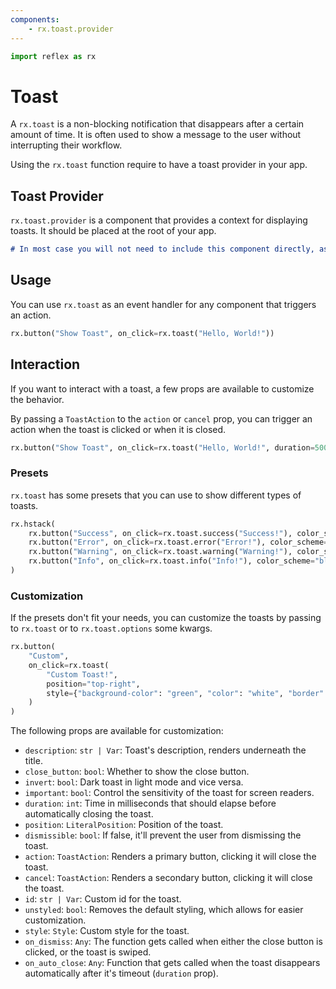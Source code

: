 ```yaml
---
components:
    - rx.toast.provider
---
```


```python exec
import reflex as rx
```

# Toast

A `rx.toast` is a non-blocking notification that disappears after a certain amount of time. It is often used to show a message to the user without interrupting their workflow.

Using the `rx.toast` function require to have a toast provider in your app.

## Toast Provider

`rx.toast.provider` is a component that provides a context for displaying toasts. It should be placed at the root of your app.

```md alert warning
# In most case you will not need to include this component directly, as it is already included in `rx.app` as the `overlay_component` for displaying connections errors.
```

## Usage

You can use `rx.toast` as an event handler for any component that triggers an action.

```python
rx.button("Show Toast", on_click=rx.toast("Hello, World!"))
```

## Interaction

If you want to interact with a toast, a few props are available to customize the behavior.

By passing a `ToastAction` to the `action` or `cancel` prop, you can trigger an action when the toast is clicked or when it is closed.

```python demo
rx.button("Show Toast", on_click=rx.toast("Hello, World!", duration=5000, close_button=True))
```

### Presets

`rx.toast` has some presets that you can use to show different types of toasts.

```python demo
rx.hstack(
    rx.button("Success", on_click=rx.toast.success("Success!"), color_scheme="green"),
    rx.button("Error", on_click=rx.toast.error("Error!"), color_scheme="red"),
    rx.button("Warning", on_click=rx.toast.warning("Warning!"), color_scheme="orange"),
    rx.button("Info", on_click=rx.toast.info("Info!"), color_scheme="blue"),
)
```

### Customization

If the presets don't fit your needs, you can customize the toasts by passing to `rx.toast` or to `rx.toast.options` some kwargs.

```python demo
rx.button(
    "Custom", 
    on_click=rx.toast(
        "Custom Toast!",
        position="top-right",
        style={"background-color": "green", "color": "white", "border": "1px solid green", "border-radius": "0.53m"}
    )
)
```

The following props are available for customization:

- `description`: `str | Var`: Toast's description, renders underneath the title.
- `close_button`: `bool`: Whether to show the close button.    
- `invert`: `bool`: Dark toast in light mode and vice versa.
- `important`: `bool`: Control the sensitivity of the toast for screen readers.
- `duration`: `int`: Time in milliseconds that should elapse before automatically closing the toast.
- `position`: `LiteralPosition`: Position of the toast.
- `dismissible`: `bool`: If false, it'll prevent the user from dismissing the toast.
- `action`: `ToastAction`: Renders a primary button, clicking it will close the toast.
- `cancel`: `ToastAction`: Renders a secondary button, clicking it will close the toast.
- `id`: `str | Var`: Custom id for the toast.
- `unstyled`: `bool`: Removes the default styling, which allows for easier customization.
- `style`: `Style`: Custom style for the toast.
- `on_dismiss`: `Any`: The function gets called when either the close button is clicked, or the toast is swiped.
- `on_auto_close`: `Any`: Function that gets called when the toast disappears automatically after it's timeout (`duration` prop).
